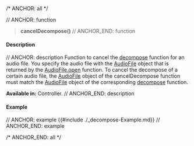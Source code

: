 /* ANCHOR: all */

// ANCHOR: function
>**cancelDecompose()**
// ANCHOR_END: function

#### Description

// ANCHOR: description
Function to cancel the [decompose](./decompose.md) function for an audio file. You specify the audio file with the [AudioFile](./Audio-File.md) object that is returned by the [AudioFile.open](./AudioFileopen.md) function. To cancel the decompose of a certain audio file, the [AudioFile](./Audio-File.md) object of the cancelDecompose function must match the [AudioFile](./Audio-File.md) object of the corresponding [decompose](./decompose.md) function.

**Available in:** Controller.
// ANCHOR_END: description

#### Example

// ANCHOR: example
{{#include ./_decompose-Example.md}}
// ANCHOR_END: example

/* ANCHOR_END: all */